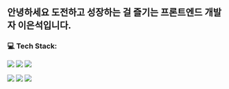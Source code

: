 <!-- ![header](https://capsule-render.vercel.app/api?type=soft&color=auto&text=👋&animation=twinkling) 
### 이은석 (Lee Eun Seok)
-->
## 안녕하세요 도전하고 성장하는 걸 즐기는 프론트엔드 개발자 이은석입니다.
### 💻 Tech Stack:
<img src="https://img.shields.io/badge/HTML5-E34F26?style=flat-square&logo=html5&logoColor=white"/> <img src="https://img.shields.io/badge/CSS3-1572B6?style=flat-square&amp;logo=css3&amp;logoColor=white"/> <img src="https://img.shields.io/badge/JavaScript-F7DF1E?style=flat-square&amp;logo=javascript&amp;logoColor=white"/>

<img src="https://img.shields.io/badge/React-61DAFB?style=flat-square&amp;logo=react&amp;logoColor=white"/> <img src="https://img.shields.io/badge/TailwindCSS-06B6D4?style=flat-square&amp;logo=tailwindcss&amp;logoColor=white"/>
<img src="https://img.shields.io/badge/Styledcomponents-DB7093?style=flat-square&amp;logo=styledcomponents&amp;logoColor=white"/>

<!--
**EunSeok-222/EunSeok-222** is a ✨ _special_ ✨ repository because its `README.md` (this file) appears on your GitHub profile.

Here are some ideas to get you started:

- 🔭 I’m currently working on ...
- 🌱 I’m currently learning ...
- 👯 I’m looking to collaborate on ...
- 🤔 I’m looking for help with ...
- 💬 Ask me about ...
- 📫 How to reach me: ...
- 😄 Pronouns: ...
- ⚡ Fun fact: ...
-->

